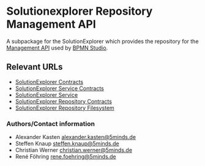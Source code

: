 # Solutionexplorer Repository Management API

A subpackage for the SolutionExplorer which provides the repository for the [Management API](https://github.com/process-engine/management_api_client) used by [BPMN Studio](https://github.com/process-engine/bpmn-studio).

## Relevant URLs 

- [SolutionExplorer Contracts](https://github.com/process-engine/solutionexplorer.contracts)
- [SolutionExplorer Service Contracts](https://github.com/process-engine/solutionexplorer.service.contracts)
- [SolutionExplorer Service](https://github.com/process-engine/solutionexplorer.service)
- [SolutionExplorer Repository Contracts](https://github.com/process-engine/solutionexplorer.repository.contracts)
- [SolutionExplorer Repository Filesystem](https://github.com/process-engine/solutionexplorer.repository.filesystem)

### Authors/Contact information

- Alexander Kasten <alexander.kasten@5minds.de>
- Steffen Knaup <steffen.knaup@5minds.de>
- Christian Werner <christian.werner@5minds.de>
- René Föhring <rene.foehring@5minds.de>
